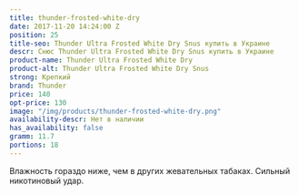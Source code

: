 ```yaml
---
title: thunder-frosted-white-dry
date: 2017-11-20 14:24:00 Z
position: 25
title-seo: Thunder Ultra Frosted White Dry Snus купить в Украине
descr: Снюс Thunder Ultra Frosted White Dry Snus купить в Украине
product-name: Thunder Ultra Frosted White Dry
product-alt: Thunder Ultra Frosted White Dry Snus
strong: Крепкий
brand: Thunder
price: 140
opt-price: 130
image: "/img/products/thunder-frosted-white-dry.png"
availability-descr: Нет в наличии
has_availability: false
gramm: 11.7
portions: 18
---
```


Влажность гораздо ниже, чем в других жевательных табаках. Сильный никотиновый удар.
